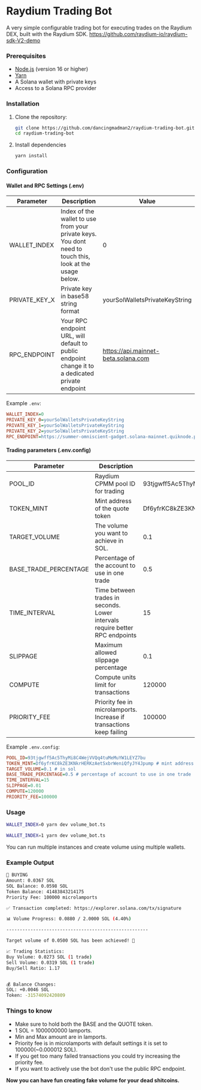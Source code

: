 # Raydium Trading Bot

A very simple configurable trading bot for executing trades on the Raydium DEX, built with the Raydium SDK.
https://github.com/raydium-io/raydium-sdk-V2-demo


### Prerequisites

- [Node.js](https://nodejs.org/) (version 16 or higher)
- [Yarn](https://yarnpkg.com/)
- A Solana wallet with private keys
- Access to a Solana RPC provider

### Installation

1. Clone the repository:
   ```bash
   git clone https://github.com/dancingmadman2/raydium-trading-bot.git
   cd raydium-trading-bot

2. Install dependencies

    ```bash
    yarn install
    ```

### Configuration

#### Wallet and RPC Settings (.env)
| Parameter | Description | Value |
|-----------|-------------|---------|
| WALLET_INDEX | Index of the wallet to use from your private keys. You dont need to touch this, look at the usage below. | 0 |
| PRIVATE_KEY_X | Private key in base58 string format | yourSolWalletsPrivateKeyString |
| RPC_ENDPOINT | Your RPC endpoint URL, will default to public endpoint change  it to a dedicated private endpoint | https://api.mainnet-beta.solana.com |

Example `.env`:
```ini
WALLET_INDEX=0
PRIVATE_KEY_0=yourSolWalletsPrivateKeyString
PRIVATE_KEY_1=yourSolWalletsPrivateKeyString
PRIVATE_KEY_2=yourSolWalletsPrivateKeyString
RPC_ENDPOINT=https://summer-omniscient-gadget.solana-mainnet.quiknode.pro/apiKey
```

#### Trading parameters (.env.config)
| Parameter | Description | Value |
|-----------|-------------|---------|
| POOL_ID | Raydium CPMM pool ID for trading | 93tjgwff5Ac5ThyMi8C4WejVVQq4tuMeMuYW1LEYZ7bu |
| TOKEN_MINT | Mint address of the quote token | Df6yfrKC8kZE3KNkrHERKzAetSxbrWeniQfyJY4Jpump |
| TARGET_VOLUME | The volume you want to achieve in SOL.  | 0.1 |
| BASE_TRADE_PERCENTAGE | Percentage of the account to use in one trade| 0.5 |
| TIME_INTERVAL | Time between trades in seconds. Lower intervals require better RPC endpoints | 15 |
| SLIPPAGE | Maximum allowed slippage percentage | 0.1 |
| COMPUTE | Compute units limit for transactions | 120000 |
| PRIORITY_FEE | Priority fee in microlamports. Increase if transactions keep failing | 100000 |


Example `.env.config`:
```ini
POOL_ID=93tjgwff5Ac5ThyMi8C4WejVVQq4tuMeMuYW1LEYZ7bu
TOKEN_MINT=Df6yfrKC8kZE3KNkrHERKzAetSxbrWeniQfyJY4Jpump # mint address of the quote token
TARGET_VOLUME=0.1 # in sol 
BASE_TRADE_PERCENTAGE=0.5 # percentage of account to use in one trade
TIME_INTERVAL=15 
SLIPPAGE=0.01
COMPUTE=120000
PRIORITY_FEE=100000
```
  
### Usage

```bash
WALLET_INDEX=0 yarn dev volume_bot.ts
```
```bash
WALLET_INDEX=1 yarn dev volume_bot.ts
```
You can run multiple instances and create volume using multiple wallets.

### Example Output
```bash
🔄 BUYING
Amount: 0.0367 SOL
SOL Balance: 0.0598 SOL
Token Balance: 41483843214175
Priority Fee: 100000 microlamports

✅ Transaction completed: https://explorer.solana.com/tx/signature

📊 Volume Progress: 0.0880 / 2.0000 SOL (4.40%)

-----------------------------------------------------

Target volume of 0.0500 SOL has been achieved! 🎯

📈 Trading Statistics:
Buy Volume: 0.0273 SOL (1 trade)
Sell Volume: 0.0319 SOL (1 trade)
Buy/Sell Ratio: 1.17


💰 Balance Changes:
SOL: +0.0046 SOL
Token: -31574092420809
```

### Things to know
* Make sure to hold both the BASE and the QUOTE token.
* 1 SOL = 1000000000 lamports.
* Min and Max amount are in lamports.
* Priority fee is in microlamports with default settings it is set to 100000(~0.000012 SOL).
* If you get too many failed transactions you could try increasing the priority fee.
* If you want to actively use the bot don't use the public RPC endpoint.


**Now you can have fun creating fake volume for your dead shitcoins.** 
